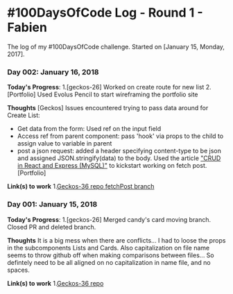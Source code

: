 # #100DaysOfCode Log - Round 1 - Fabien

The log of my #100DaysOfCode challenge. Started on [January 15, Monday, 2017].

### Day 002: January 16, 2018
**Today's Progress**:
1.[geckos-26] Worked on create route for new list
2.[Portfolio] Used Evolus Pencil to start wireframing the portfolio site

**Thoughts**
[Geckos] Issues encountered trying to pass data around for Create List:
- Get data from the form: Used ref on the input field
- Access ref from parent component: pass 'hook' via props to the child to assign value to variable in parent
- post a json request: added a header specifying content-type to be json and assigned JSON.stringify(data) to the body.
Used the article ["CRUD in React and Express (MySQL)"](https://medium.com/@avanthikameenakshi/crud-react-express-99025f03f06e) to kickstart working on fetch post.
[Portfolio] 


**Link(s) to work**
1.[Geckos-36 repo fetchPost branch](https://github.com/chingu-voyage3/geckos-26)

### Day 001: January 15, 2018
**Today's Progress**:
1.[geckos-26] Merged candy's card moving branch. Closed PR and deleted branch.

**Thoughts**
It is a big mess when there are conflicts... I had to loose the props in the subcomponents Lists and Cards.
Also capitalization on file name seems to throw github off when making comparisons between files... So defintely need to be all aligned on no capitalization in name file, and no spaces.


**Link(s) to work**
1.[Geckos-36 repo](https://github.com/chingu-voyage3/geckos-26)
